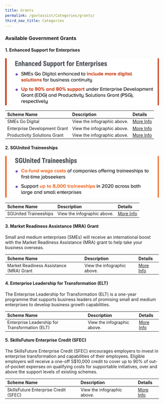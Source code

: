 ```yaml
---
title: Grants
permalink: /govtassist/Categories/grants/
third_nav_title: Categories
---
```


### **Available Government Grants**

#### **1. Enhanced Support for Enterprises**

![Enhanced Support for Enterprises ](/images/esfe_updated.png "Enhanced Support for Enterprises")

|Scheme Name|Description|Details|
|:---|:---|:---|
|SMEs Go Digital|View the infographic above.|<a target="_blank" href="https://go.gov.sg/smegodigital">More Info</a>|
|Enterprise Development Grant|View the infographic above.|<a target="_blank" href="https://go.gov.sg/edgrant">More Info</a>|
|Productivity Solutions Grant|View the infographic above.|<a target="_blank" href="https://go.gov.sg/psgrant">More Info</a>|



#### **2. SGUnited Traineeships**

![SGUnited Traineeships](/images/sgunitedtraineeship_updated.png "SGUnited Traineeships")

|Scheme Name|Description|Details|
|:---|:---|:---|
|SGUnited Traineeships|View the infographic above.|<a target="_blank" href="https://go.gov.sg/sgunitedtraineeship">More Info</a>|



#### **3. Market Readiness Assistance (MRA) Grant**

Small and medium enterprises (SMEs) will receive an international boost with the Market Readiness Assistance (MRA) grant to help take your business overseas.

|Scheme Name|Description|Details|
|:---|:---|:---|
|Market Readiness Assistance (MRA) Grant|View the infographic above.|<a target="_blank" href="https://go.gov.sg/mra">More Info</a>|



#### **4. Enterprise Leadership for Transformation (ELT)**

The Enterprise Leadership for Transformation (ELT) is a one-year programme that supports business leaders of promising small and medium enterprises to develop business growth capabilities.

|Scheme Name|Description|Details|
|:---|:---|:---|
|Enterprise Leadership for Transformation (ELT)|View the infographic above.|<a target="_blank" href="https://go.gov.sg/elt">More Info</a>|



#### **5. SkillsFuture Enterprise Credit (SFEC)**

The SkillsFuture Enterprise Credit (SFEC) encourages employers to invest in enterprise transformation and capabilities of their employees. Eligible employers will receive a one-off S$10,000 credit to cover up to 90% of out-of-pocket expenses on qualifying costs for supportable initiatives, over and above the support levels of existing schemes.

|Scheme Name|Description|Details|
|:---|:---|:---|
|SkillsFuture Enterprise Credit (SFEC)|View the infographic above.|<a target="_blank" href="https://go.gov.sg/sfec">More Info</a>|
